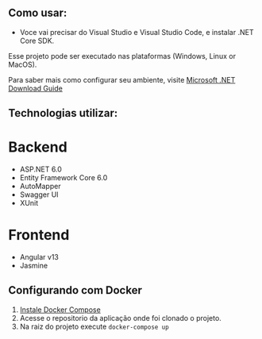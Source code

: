 ## Como usar:
- Voce vai precisar do Visual Studio e Visual Studio Code, e instalar .NET Core SDK.

Esse projeto pode ser executado nas plataformas (Windows, Linux or MacOS).


Para saber mais como configurar seu ambiente, visite [Microsoft .NET Download Guide](https://www.microsoft.com/net/download)

## Technologias utilizar:

# Backend
- ASP.NET 6.0
- Entity Framework Core 6.0
- AutoMapper
- Swagger UI
- XUnit

# Frontend
- Angular v13
- Jasmine

## Configurando com Docker

1. [Instale Docker Compose](https://docs.docker.com/compose/install/)
2. Acesse o repositorio da aplicação onde foi clonado o projeto.
3. Na raiz do projeto execute `docker-compose up`

